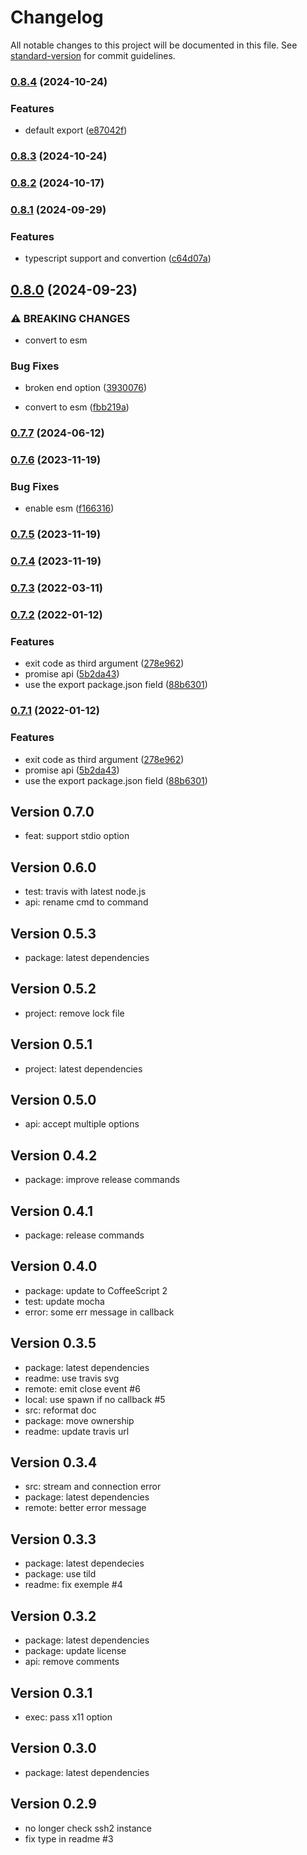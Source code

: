 # Changelog

All notable changes to this project will be documented in this file. See [standard-version](https://github.com/conventional-changelog/standard-version) for commit guidelines.

### [0.8.4](https://github.com/adaltas/node-ssh2-exec/compare/v0.8.3...v0.8.4) (2024-10-24)

### Features

- default export ([e87042f](https://github.com/adaltas/node-ssh2-exec/commit/e87042f97f68fbd1ba71fc9218b11256841a6484))

### [0.8.3](https://github.com/adaltas/node-ssh2-exec/compare/v0.8.2...v0.8.3) (2024-10-24)

### [0.8.2](https://github.com/adaltas/node-ssh2-exec/compare/v0.8.1...v0.8.2) (2024-10-17)

### [0.8.1](https://github.com/adaltas/node-ssh2-exec/compare/v0.8.0...v0.8.1) (2024-09-29)

### Features

- typescript support and convertion ([c64d07a](https://github.com/adaltas/node-ssh2-exec/commit/c64d07a48ce439a43263000d6380c80465999be8))

## [0.8.0](https://github.com/adaltas/node-ssh2-exec/compare/v0.7.7...v0.8.0) (2024-09-23)

### ⚠ BREAKING CHANGES

- convert to esm

### Bug Fixes

- broken end option ([3930076](https://github.com/adaltas/node-ssh2-exec/commit/393007628198944149e00d7e79dbda2820877ccb))

- convert to esm ([fbb219a](https://github.com/adaltas/node-ssh2-exec/commit/fbb219afecf447e6eb7ba2b91448874c34209198))

### [0.7.7](https://github.com/adaltas/node-ssh2-exec/compare/v0.7.6...v0.7.7) (2024-06-12)

### [0.7.6](https://github.com/adaltas/node-ssh2-exec/compare/v0.7.5...v0.7.6) (2023-11-19)

### Bug Fixes

- enable esm ([f166316](https://github.com/adaltas/node-ssh2-exec/commit/f16631697bfd4ad81a0583614c77389cd81bdd74))

### [0.7.5](https://github.com/adaltas/node-ssh2-exec/compare/v0.7.4...v0.7.5) (2023-11-19)

### [0.7.4](https://github.com/adaltas/node-ssh2-exec/compare/v0.7.3...v0.7.4) (2023-11-19)

### [0.7.3](https://github.com/adaltas/node-ssh2-exec/compare/v0.7.2...v0.7.3) (2022-03-11)

### [0.7.2](https://github.com/adaltas/node-ssh2-exec/compare/v0.7.0...v0.7.2) (2022-01-12)

### Features

- exit code as third argument ([278e962](https://github.com/adaltas/node-ssh2-exec/commit/278e962d889807775a1be8cd388c04289dc248e3))
- promise api ([5b2da43](https://github.com/adaltas/node-ssh2-exec/commit/5b2da43e0fbc54d3465967ac9aaf7e6ca0a42ac9))
- use the export package.json field ([88b6301](https://github.com/adaltas/node-ssh2-exec/commit/88b6301737f814e310b8beaf4346bca1c948ecdc))

### [0.7.1](https://github.com/adaltas/node-ssh2-exec/compare/v0.7.0...v0.7.1) (2022-01-12)

### Features

- exit code as third argument ([278e962](https://github.com/adaltas/node-ssh2-exec/commit/278e962d889807775a1be8cd388c04289dc248e3))
- promise api ([5b2da43](https://github.com/adaltas/node-ssh2-exec/commit/5b2da43e0fbc54d3465967ac9aaf7e6ca0a42ac9))
- use the export package.json field ([88b6301](https://github.com/adaltas/node-ssh2-exec/commit/88b6301737f814e310b8beaf4346bca1c948ecdc))

## Version 0.7.0

- feat: support stdio option

## Version 0.6.0

- test: travis with latest node.js
- api: rename cmd to command

## Version 0.5.3

- package: latest dependencies

## Version 0.5.2

- project: remove lock file

## Version 0.5.1

- project: latest dependencies

## Version 0.5.0

- api: accept multiple options

## Version 0.4.2

- package: improve release commands

## Version 0.4.1

- package: release commands

## Version 0.4.0

- package: update to CoffeeScript 2
- test: update mocha
- error: some err message in callback

## Version 0.3.5

- package: latest dependencies
- readme: use travis svg
- remote: emit close event #6
- local: use spawn if no callback #5
- src: reformat doc
- package: move ownership
- readme: update travis url

## Version 0.3.4

- src: stream and connection error
- package: latest dependencies
- remote: better error message

## Version 0.3.3

- package: latest dependecies
- package: use tild
- readme: fix exemple #4

## Version 0.3.2

- package: latest dependencies
- package: update license
- api: remove comments

## Version 0.3.1

- exec: pass x11 option

## Version 0.3.0

- package: latest dependencies

## Version 0.2.9

- no longer check ssh2 instance
- fix type in readme #3
